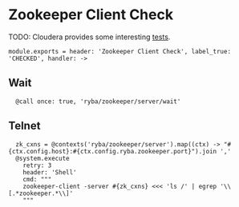
# Zookeeper Client Check

TODO: Cloudera provides some interesting [tests](http://www.cloudera.com/content/cloudera/en/documentation/cloudera-manager/v5-latest/Cloudera-Manager-Health-Tests/ht_zookeeper.html).

    module.exports = header: 'Zookeeper Client Check', label_true: 'CHECKED', handler: ->

## Wait

      @call once: true, 'ryba/zookeeper/server/wait'

## Telnet

      zk_cxns = @contexts('ryba/zookeeper/server').map((ctx) -> "#{ctx.config.host}:#{ctx.config.ryba.zookeeper.port}").join ','
      @system.execute
        retry: 3
        header: 'Shell'
        cmd: """
        zookeeper-client -server #{zk_cxns} <<< 'ls /' | egrep '\\[.*zookeeper.*\\]'
        """
